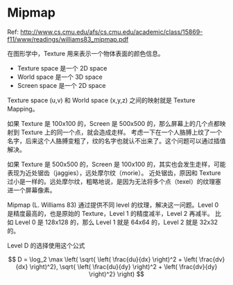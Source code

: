 # Mipmap

Ref: http://www.cs.cmu.edu/afs/cs.cmu.edu/academic/class/15869-f11/www/readings/williams83_mipmap.pdf

在图形学中，Texture 用来表示一个物体表面的颜色信息。

* Texture space 是一个 2D space
* World space 是一个 3D space
* Screen space 是一个 2D space

Texture space (u,v) 和 World space (x,y,z) 之间的映射就是 Texture Mapping。

如果 Texture 是 100x100 的，Screen 是 500x500 的，那么屏幕上的几个点都映射到 Texture 上的同一个点，就会造成走样。
考虑一下在一个人胳膊上纹了一个名字，后来这个人胳膊变粗了，纹的名字也就认不出来了。这个问题可以通过插值解决。

如果 Texture 是 500x500 的，Screen 是 100x100 的，其实也会发生走样，可能表现为近处锯齿（jaggies），远处摩尔纹（morie）。
近处锯齿，原因和 Texture 过小是一样的。远处摩尔纹，粗略地说，是因为无法将多个点（texel）的纹理塞进一个屏幕像素。

Mipmap (L. Williams 83) 通过提供不同 level 的纹理，解决这一问题。Level 0 是精度最高的，也是原始的 Texture，Level 1 的精度减半，Level 2 再减半。
比如 Level 0 是 128x128 的，那么 Level 1 就是 64x64 的，Level 2 就是 32x32 的。

Level D 的选择使用这个公式

$$
D = \log_2 \max \left(
  \sqrt{
    \left( \frac{du}{dx} \right)^2 + 
    \left( \frac{dv}{dx} \right)^2}, 
  \sqrt{
    \left( \frac{du}{dy} \right)^2 +
    \left( \frac{dv}{dy} \right)^2}
\right)
$$

